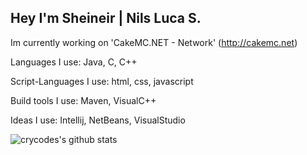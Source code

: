 ## Hey I'm Sheineir | Nils Luca S.

Im currently working on 'CakeMC.NET - Network' (http://cakemc.net)

Languages I use: Java, C, C++

Script-Languages I use: html, css, javascript

Build tools I use: Maven, VisualC++ 

Ideas I use: Intellij, NetBeans, VisualStudio

![crycodes's github stats](https://github-readme-stats.vercel.app/api?username=Sheineir&count_private=true)
